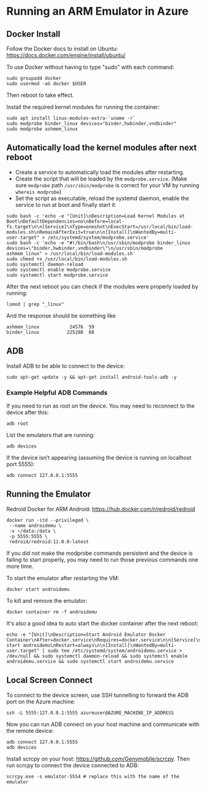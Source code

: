 # Running an ARM Emulator in Azure

## Docker Install
Follow the Docker docs to install on Ubuntu: https://docs.docker.com/engine/install/ubuntu/

To use Docker without having to type "sudo" with each command:
```
sudo groupadd docker
sudo usermod -aG docker $USER
```

Then reboot to take effect.

Install the required kernel modules for running the container:
```
sudo apt install linux-modules-extra-`uname -r`
sudo modprobe binder_linux devices="binder,hwbinder,vndbinder"
sudo modprobe ashmem_linux
```

## Automatically load the kernel modules after next reboot
- Create a service to automatically load the modules after restarting.
- Create the script that will be loaded by the `modprobe.service`.
  (Make sure `modprobe` path `/usr/sbin/modprobe` is correct for your VM by running `whereis modprobe`)
- Set the script as executable, reload the systemd daemon, enable the service to run at boot and finally start it:
```
sudo bash -c 'echo -e "[Unit]\nDescription=Load Kernel Modules at Boot\nDefaultDependencies=no\nBefore=local-fs.target\n\n[Service]\nType=oneshot\nExecStart=/usr/local/bin/load-modules.sh\nRemainAfterExit=true\n\n[Install]\nWantedBy=multi-user.target" > /etc/systemd/system/modprobe.service'
sudo bash -c 'echo -e "#!/bin/bash\n/usr/sbin/modprobe binder_linux devices=\"binder,hwbinder,vndbinder\"\n/usr/sbin/modprobe ashmem_linux" > /usr/local/bin/load-modules.sh'
sudo chmod +x /usr/local/bin/load-modules.sh
sudo systemctl daemon-reload
sudo systemctl enable modprobe.service
sudo systemctl start modprobe.service
```

After the next reboot you can check if the modules were properly loaded by running:
```
lsmod | grep "_linux"
```
And the response should be something like
```
ashmem_linux           24576  59
binder_linux          225280  88
```

## ADB
Install ADB to be able to connect to the device:
```
sudo apt-get update -y && apt-get install android-tools-adb -y
```
### Example Helpful ADB Commands
If you need to run as root on the device. You may need to reconnect to the device after this:
```
adb root
```
List the emulators that are running:
```
adb devices
```
If the device isn’t appearing (assuming the device is running on localhost port 5555):
```
adb connect 127.0.0.1:5555
```
## Running the Emulator
Redroid Docker for ARM Android: https://hub.docker.com/r/redroid/redroid
```
docker run -itd --privileged \
 --name androidemu \
 -v ~/data:/data \
 -p 5555:5555 \
 redroid/redroid:11.0.0-latest
```
If you did not make the modprobe commands persistent and the device is failing to start properly, you may need to run those previous commands one more time.

To start the emulator after restarting the VM:
```
docker start androidemu
```

To kill and remove the emulator:
```
docker container rm -f androidemu
```
It's also a good idea to auto start the docker container after the next reboot:
```
echo -e "[Unit]\nDescription=Start Android Emulator Docker Container\nAfter=docker.service\nRequires=docker.service\n\n[Service]\nExecStart=/usr/bin/docker start androidemu\nRestart=always\n\n[Install]\nWantedBy=multi-user.target" | sudo tee /etc/systemd/system/androidemu.service > /dev/null && sudo systemctl daemon-reload && sudo systemctl enable androidemu.service && sudo systemctl start androidemu.service
```

## Local Screen Connect
To connect to the device screen, use SSH tunnelling to forward the ADB port on the Azure machine:
```
ssh -L 5555:127.0.0.1:5555 azureuser@AZURE_MACHINE_IP_ADDRESS
```
Now you can run ADB connect on your host machine and communicate with the remote device:
```
adb connect 127.0.0.1:5555
adb devices
```
Install scrcpy on your host: https://github.com/Genymobile/scrcpy. Then run scrcpy to connect the device connected to ADB:
```
scrcpy.exe -s emulator-5554 # replace this with the name of the emulator
```
